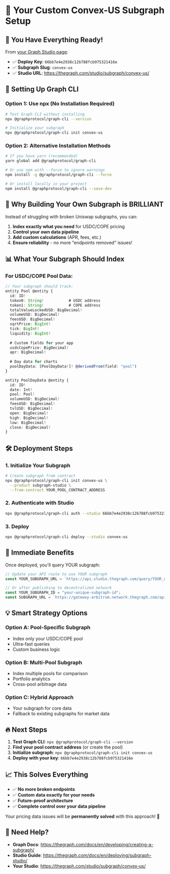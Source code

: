 # 🚀 Your Custom Convex-US Subgraph Setup

## 🎯 **You Have Everything Ready!**

From [your Graph Studio page](https://thegraph.com/studio/subgraph/convex-us/):
- ✅ **Deploy Key**: `66bb7e4e2938c12b788fcb975321416e`
- ✅ **Subgraph Slug**: `convex-us`
- ✅ **Studio URL**: https://thegraph.com/studio/subgraph/convex-us/

## 🔧 **Setting Up Graph CLI**

### Option 1: Use npx (No Installation Required)
```bash
# Test Graph CLI without installing
npx @graphprotocol/graph-cli --version

# Initialize your subgraph
npx @graphprotocol/graph-cli init convex-us
```

### Option 2: Alternative Installation Methods
```bash
# If you have yarn (recommended)
yarn global add @graphprotocol/graph-cli

# Or use npm with --force to ignore warnings
npm install -g @graphprotocol/graph-cli --force

# Or install locally in your project
npm install @graphprotocol/graph-cli --save-dev
```

## 🎯 **Why Building Your Own Subgraph is BRILLIANT**

Instead of struggling with broken Uniswap subgraphs, you can:

1. **Index exactly what you need** for USDC/COPE pricing
2. **Control your own data pipeline** 
3. **Add custom calculations** (APR, fees, etc.)
4. **Ensure reliability** - no more "endpoints removed" issues!

## 📊 **What Your Subgraph Should Index**

### For USDC/COPE Pool Data:
```typescript
// Your subgraph should track:
entity Pool @entity {
  id: ID!
  token0: String!           # USDC address
  token1: String!           # COPE address  
  totalValueLockedUSD: BigDecimal!
  volumeUSD: BigDecimal!
  feesUSD: BigDecimal!
  sqrtPrice: BigInt!
  tick: BigInt!
  liquidity: BigInt!
  
  # Custom fields for your app
  usdcCopePrice: BigDecimal!
  apr: BigDecimal!
  
  # Day data for charts
  poolDayData: [PoolDayData!]! @derivedFrom(field: "pool")
}

entity PoolDayData @entity {
  id: ID!
  date: Int!
  pool: Pool!
  volumeUSD: BigDecimal!
  feesUSD: BigDecimal!
  tvlUSD: BigDecimal!
  open: BigDecimal!
  high: BigDecimal!
  low: BigDecimal!
  close: BigDecimal!
}
```

## 🛠 **Deployment Steps**

### 1. Initialize Your Subgraph
```bash
# Create subgraph from contract
npx @graphprotocol/graph-cli init convex-us \
  --product subgraph-studio \
  --from-contract YOUR_POOL_CONTRACT_ADDRESS
```

### 2. Authenticate with Studio
```bash
npx @graphprotocol/graph-cli auth --studio 66bb7e4e2938c12b788fcb975321416e
```

### 3. Deploy
```bash
npx @graphprotocol/graph-cli deploy --studio convex-us
```

## 🎯 **Immediate Benefits**

Once deployed, you'll query YOUR subgraph:
```typescript
// Update your API route to use YOUR subgraph
const YOUR_SUBGRAPH_URL = `https://api.studio.thegraph.com/query/YOUR_API_KEY/convex-us/v0.0.1`;

// Or after publishing to decentralized network
const YOUR_SUBGRAPH_ID = "your-unique-subgraph-id";
const SUBGRAPH_URL = `https://gateway-arbitrum.network.thegraph.com/api/${GRAPH_API_KEY}/subgraphs/id/${YOUR_SUBGRAPH_ID}`;
```

## 💡 **Smart Strategy Options**

### Option A: Pool-Specific Subgraph
- Index only your USDC/COPE pool
- Ultra-fast queries
- Custom business logic

### Option B: Multi-Pool Subgraph  
- Index multiple pools for comparison
- Portfolio analytics
- Cross-pool arbitrage data

### Option C: Hybrid Approach
- Your subgraph for core data
- Fallback to existing subgraphs for market data

## 🔥 **Next Steps**

1. **Test Graph CLI**: `npx @graphprotocol/graph-cli --version`
2. **Find your pool contract address** (or create the pool)
3. **Initialize subgraph**: `npx @graphprotocol/graph-cli init convex-us`
4. **Deploy with your key**: `66bb7e4e2938c12b788fcb975321416e`

## 📈 **This Solves Everything**

- ✅ **No more broken endpoints**
- ✅ **Custom data exactly for your needs**  
- ✅ **Future-proof architecture**
- ✅ **Complete control over your data pipeline**

Your pricing data issues will be **permanently solved** with this approach! 🚀

## 🤝 **Need Help?**

- **Graph Docs**: https://thegraph.com/docs/en/developing/creating-a-subgraph/
- **Studio Guide**: https://thegraph.com/docs/en/deploying/subgraph-studio/
- **Your Studio**: https://thegraph.com/studio/subgraph/convex-us/